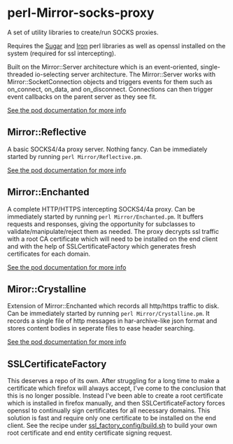 # perl-Mirror-socks-proxy
A set of utility libraries to create/run SOCKS proxies.

Requires the [Sugar](https://github.com/mirror12k/perl-Sugar-utility-library) and
[Iron](https://github.com/mirror12k/perl-Iron-networking-library) perl libraries
as well as openssl installed on the system (required for ssl intercepting).

Built on the Mirror::Server architecture which is an event-oriented, single-threaded io-selecting server architecture.
The Mirror::Server works with Mirror::SocketConnection objects and triggers events for them such as
on_connect, on_data, and on_disconnect. Connections can then trigger event callbacks on the parent server as they see fit.

[See the pod documentation for more info](Mirror/Server.pm)

## Mirror::Reflective
A basic SOCKS4/4a proxy server. Nothing fancy. Can be immediately started by running `perl Mirror/Reflective.pm`.

[See the pod documentation for more info](Mirror/Reflective.pm)

## Mirror::Enchanted
A complete HTTP/HTTPS intercepting SOCKS4/4a proxy. Can be immediately started by running `perl Mirror/Enchanted.pm`.
It buffers requests and responses, giving the opportunity for subclasses to validate/manipulate/reject them as needed.
The proxy decrypts ssl traffic with a root CA certificate which will need to be installed on the end client and
with the help of SSLCertificateFactory which generates fresh certificates for each domain.

[See the pod documentation for more info](Mirror/Enchanted.pm)

## Miror::Crystalline
Extension of Mirror::Enchanted which records all http/https traffic to disk.
Can be immediately started by running `perl Mirror/Crystalline.pm`.
It records a single file of http messages in har-archive-like json format and stores content bodies in seperate files
to ease header searching.

[See the pod documentation for more info](Mirror/Crystalline.pm)

## SSLCertificateFactory
This deserves a repo of its own.
After struggling for a long time to make a certificate which firefox will always accept,
I've come to the conclusion that this is no longer possible.
Instead I've been able to create a root certificate which is installed in firefox manually,
and then SSLCertificateFactory forces openssl to continually sign certificates for all necessary domains.
This solution is fast and require only one certificate to be installed on the end client.
See the recipe under [ssl_factory_config/build.sh](ssl_factory_config/build.sh) to build your own root certificate and end entity certificate signing request.
